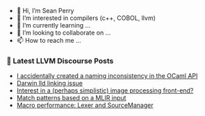 - 👋 Hi, I’m Sean Perry
- 👀 I’m interested in compilers (c++, COBOL, llvm)
- 🌱 I’m currently learning ...
- 💞️ I’m looking to collaborate on ...
- 📫 How to reach me ...

<!---
s66perry/s66perry is a ✨ special ✨ repository because its `README.md` (this file) appears on your GitHub profile.
You can click the Preview link to take a look at your changes.
--->
### 📕 Latest LLVM Discourse Posts

<!-- DISCOURSE-LLVM:START -->
- [I accidentally created a naming inconsistency in the OCaml API](https://discourse.llvm.org/t/i-accidentally-created-a-naming-inconsistency-in-the-ocaml-api/65715#post_1)
- [Darwin lld linking issue](https://discourse.llvm.org/t/darwin-lld-linking-issue/65709#post_3)
- [Interest in a &lpar;perhaps simplistic&rpar; image processing front-end?](https://discourse.llvm.org/t/interest-in-a-perhaps-simplistic-image-processing-front-end/65431#post_2)
- [Match patterns based on a MLIR input](https://discourse.llvm.org/t/match-patterns-based-on-a-mlir-input/65714#post_1)
- [Macro performance: Lexer and SourceManager](https://discourse.llvm.org/t/macro-performance-lexer-and-sourcemanager/65713#post_5)
<!-- DISCOURSE-LLVM:END -->
